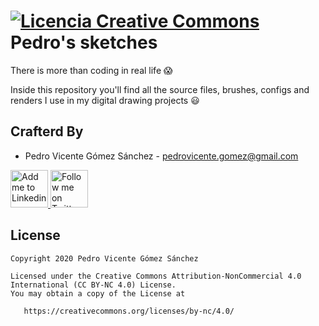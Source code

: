 <a rel="license" href="http://creativecommons.org/licenses/by-nc/4.0/"><img alt="Licencia Creative Commons" style="border-width:0" src="https://i.creativecommons.org/l/by-nc/4.0/88x31.png" /></a> Pedro's sketches
============================================

There is more than coding in real life :scream:

Inside this repository you'll find all the source files, brushes, configs and renders I use in my digital drawing projects :smiley:

Crafterd By
------------

* Pedro Vicente Gómez Sánchez - <pedrovicente.gomez@gmail.com>


<a href="https://instagram.com/pedro_v_g_s">
  <img alt="Add me to Linkedin" src="https://image.flaticon.com/icons/png/512/87/87390.png" height="60" width="60"/>
</a>
<a href="https://twitter.com/pedro_g_s">
  <img alt="Follow me on Twitter" src="https://image.flaticon.com/icons/png/512/23/23931.png" height="60" width="60"/>
</a>

License
-------

    Copyright 2020 Pedro Vicente Gómez Sánchez

    Licensed under the Creative Commons Attribution-NonCommercial 4.0 International (CC BY-NC 4.0) License.
    You may obtain a copy of the License at

       https://creativecommons.org/licenses/by-nc/4.0/
